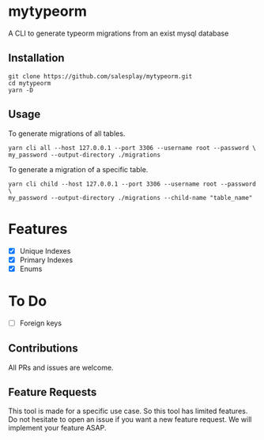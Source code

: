 # mytypeorm
A CLI to generate typeorm migrations from an exist mysql database

## Installation

```
git clone https://github.com/salesplay/mytypeorm.git
cd mytypeorm
yarn -D
```

## Usage

To generate migrations of all tables.

```
yarn cli all --host 127.0.0.1 --port 3306 --username root --password \
my_password --output-directory ./migrations
```

To generate a migration of a specific table.

```
yarn cli child --host 127.0.0.1 --port 3306 --username root --password \
my_password --output-directory ./migrations --child-name "table_name"
```

# Features

- [x] Unique Indexes
- [x] Primary Indexes
- [x] Enums

# To Do
- [ ] Foreign keys


## Contributions

All PRs and issues are welcome.

## Feature Requests

This tool is made for a specific use case. So this tool has
limited features. Do not hesitate to open an issue if you want
a new feature request. We will implement your
feature ASAP.
